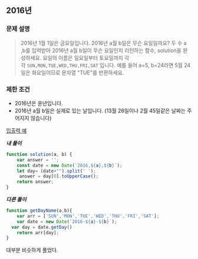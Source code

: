 ## 2016년

### **문제 설명**

> 2016년 1월 1일은 금요일입니다. 2016년 a월 b일은 무슨 요일일까요? 두 수 a ,b를 입력받아 2016년 a월 b일이 무슨 요일인지 리턴하는 함수, solution을 완성하세요. 요일의 이름은 일요일부터 토요일까지 각각 `SUN,MON,TUE,WED,THU,FRI,SAT`
입니다. 예를 들어 a=5, b=24라면 5월 24일은 화요일이므로 문자열 "TUE"를 반환하세요.
> 

### 제한 조건

- 2016년은 윤년입니다.
- 2016년 a월 b일은 실제로 있는 날입니다. (13월 26일이나 2월 45일같은 날짜는 주어지지 않습니다)

[입출력 예](https://www.notion.so/fcea4e90f7bf4354bea8dc4c7578ae82)

***내 풀이***

```jsx
function solution(a, b) {
    var answer = '';
    const date = new Date(`2016,${a},${b}`);
    let day= (date+"").split(' ');
     answer = day[0].toUpperCase();
    return answer;
}

```

***다른 풀이***

```jsx
function getDayName(a,b){
    var arr = ['SUN','MON','TUE','WED','THU','FRI','SAT'];
    var date = new Date(`2016-${a}-${b}`);
  var day = date.getDay()
    return arr[day];
}
```

대부분 비슷하게 풀었다.